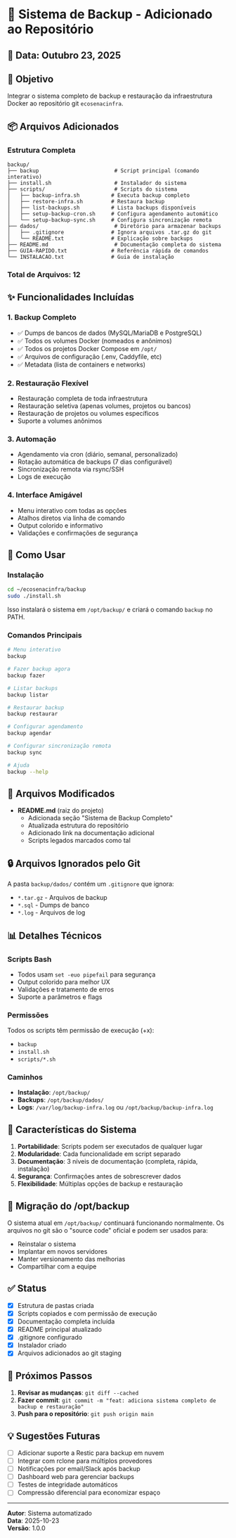 # 🔄 Sistema de Backup - Adicionado ao Repositório

## 📅 Data: Outubro 23, 2025

## 🎯 Objetivo

Integrar o sistema completo de backup e restauração da infraestrutura Docker ao repositório git `ecosenacinfra`.

## 📦 Arquivos Adicionados

### Estrutura Completa

```
backup/
├── backup                        # Script principal (comando interativo)
├── install.sh                    # Instalador do sistema
├── scripts/                      # Scripts do sistema
│   ├── backup-infra.sh          # Executa backup completo
│   ├── restore-infra.sh         # Restaura backup
│   ├── list-backups.sh          # Lista backups disponíveis
│   ├── setup-backup-cron.sh     # Configura agendamento automático
│   └── setup-backup-sync.sh     # Configura sincronização remota
├── dados/                        # Diretório para armazenar backups
│   ├── .gitignore               # Ignora arquivos .tar.gz do git
│   └── README.txt               # Explicação sobre backups
├── README.md                     # Documentação completa do sistema
├── GUIA-RAPIDO.txt              # Referência rápida de comandos
└── INSTALACAO.txt               # Guia de instalação
```

### Total de Arquivos: 12

## ✨ Funcionalidades Incluídas

### 1. Backup Completo
- ✅ Dumps de bancos de dados (MySQL/MariaDB e PostgreSQL)
- ✅ Todos os volumes Docker (nomeados e anônimos)
- ✅ Todos os projetos Docker Compose em `/opt/`
- ✅ Arquivos de configuração (.env, Caddyfile, etc)
- ✅ Metadata (lista de containers e networks)

### 2. Restauração Flexível
- Restauração completa de toda infraestrutura
- Restauração seletiva (apenas volumes, projetos ou bancos)
- Restauração de projetos ou volumes específicos
- Suporte a volumes anônimos

### 3. Automação
- Agendamento via cron (diário, semanal, personalizado)
- Rotação automática de backups (7 dias configurável)
- Sincronização remota via rsync/SSH
- Logs de execução

### 4. Interface Amigável
- Menu interativo com todas as opções
- Atalhos diretos via linha de comando
- Output colorido e informativo
- Validações e confirmações de segurança

## 🚀 Como Usar

### Instalação

```bash
cd ~/ecosenacinfra/backup
sudo ./install.sh
```

Isso instalará o sistema em `/opt/backup/` e criará o comando `backup` no PATH.

### Comandos Principais

```bash
# Menu interativo
backup

# Fazer backup agora
backup fazer

# Listar backups
backup listar

# Restaurar backup
backup restaurar

# Configurar agendamento
backup agendar

# Configurar sincronização remota
backup sync

# Ajuda
backup --help
```

## 📝 Arquivos Modificados

- **README.md** (raiz do projeto)
  - Adicionada seção "Sistema de Backup Completo"
  - Atualizada estrutura do repositório
  - Adicionado link na documentação adicional
  - Scripts legados marcados como tal

## 🔒 Arquivos Ignorados pelo Git

A pasta `backup/dados/` contém um `.gitignore` que ignora:
- `*.tar.gz` - Arquivos de backup
- `*.sql` - Dumps de banco
- `*.log` - Arquivos de log

## 📊 Detalhes Técnicos

### Scripts Bash
- Todos usam `set -euo pipefail` para segurança
- Output colorido para melhor UX
- Validações e tratamento de erros
- Suporte a parâmetros e flags

### Permissões
Todos os scripts têm permissão de execução (+x):
- `backup`
- `install.sh`
- `scripts/*.sh`

### Caminhos
- **Instalação**: `/opt/backup/`
- **Backups**: `/opt/backup/dados/`
- **Logs**: `/var/log/backup-infra.log` ou `/opt/backup/backup-infra.log`

## 🎨 Características do Sistema

1. **Portabilidade**: Scripts podem ser executados de qualquer lugar
2. **Modularidade**: Cada funcionalidade em script separado
3. **Documentação**: 3 níveis de documentação (completa, rápida, instalação)
4. **Segurança**: Confirmações antes de sobrescrever dados
5. **Flexibilidade**: Múltiplas opções de backup e restauração

## 🔄 Migração do /opt/backup

O sistema atual em `/opt/backup/` continuará funcionando normalmente. Os arquivos no git são o "source code" oficial e podem ser usados para:
- Reinstalar o sistema
- Implantar em novos servidores
- Manter versionamento das melhorias
- Compartilhar com a equipe

## ✅ Status

- [x] Estrutura de pastas criada
- [x] Scripts copiados e com permissão de execução
- [x] Documentação completa incluída
- [x] README principal atualizado
- [x] .gitignore configurado
- [x] Instalador criado
- [x] Arquivos adicionados ao git staging

## 📌 Próximos Passos

1. **Revisar as mudanças**: `git diff --cached`
2. **Fazer commit**: `git commit -m "feat: adiciona sistema completo de backup e restauração"`
3. **Push para o repositório**: `git push origin main`

## 💡 Sugestões Futuras

- [ ] Adicionar suporte a Restic para backup em nuvem
- [ ] Integrar com rclone para múltiplos provedores
- [ ] Notificações por email/Slack após backup
- [ ] Dashboard web para gerenciar backups
- [ ] Testes de integridade automáticos
- [ ] Compressão diferencial para economizar espaço

---

**Autor**: Sistema automatizado  
**Data**: 2025-10-23  
**Versão**: 1.0.0

